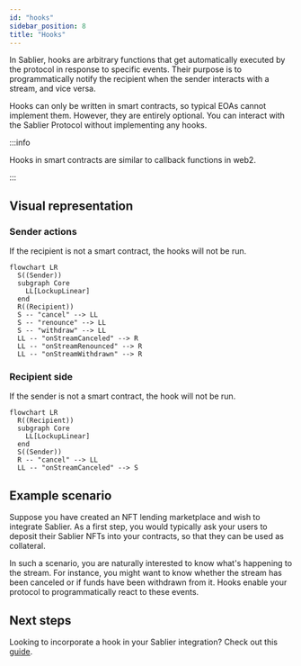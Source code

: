 ```yaml
---
id: "hooks"
sidebar_position: 8
title: "Hooks"
---
```


In Sablier, hooks are arbitrary functions that get automatically executed by the protocol in response to specific
events. Their purpose is to programmatically notify the recipient when the sender interacts with a stream, and vice
versa.

Hooks can only be written in smart contracts, so typical EOAs cannot implement them. However, they are entirely
optional. You can interact with the Sablier Protocol without implementing any hooks.

:::info

Hooks in smart contracts are similar to callback functions in web2.

:::

## Visual representation

### Sender actions

If the recipient is not a smart contract, the hooks will not be run.

```mermaid
flowchart LR
  S((Sender))
  subgraph Core
    LL[LockupLinear]
  end
  R((Recipient))
  S -- "cancel" --> LL
  S -- "renounce" --> LL
  S -- "withdraw" --> LL
  LL -- "onStreamCanceled" --> R
  LL -- "onStreamRenounced" --> R
  LL -- "onStreamWithdrawn" --> R
```

### Recipient side

If the sender is not a smart contract, the hook will not be run.

```mermaid
flowchart LR
  R((Recipient))
  subgraph Core
    LL[LockupLinear]
  end
  S((Sender))
  R -- "cancel" --> LL
  LL -- "onStreamCanceled" --> S
```

## Example scenario

Suppose you have created an NFT lending marketplace and wish to integrate Sablier. As a first step, you would typically
ask your users to deposit their Sablier NFTs into your contracts, so that they can be used as collateral.

In such a scenario, you are naturally interested to know what's happening to the stream. For instance, you might want to
know whether the stream has been canceled or if funds have been withdrawn from it. Hooks enable your protocol to
programmatically react to these events.

## Next steps

Looking to incorporate a hook in your Sablier integration? Check out this [guide](/contracts/v2/guides/hooks).
